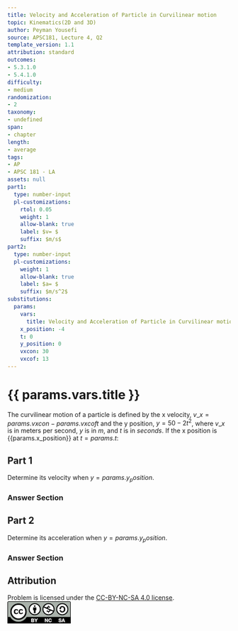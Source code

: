 ```yaml
---
title: Velocity and Acceleration of Particle in Curvilinear motion
topic: Kinematics(2D and 3D)
author: Peyman Yousefi
source: APSC181, Lecture 4, Q2
template_version: 1.1
attribution: standard
outcomes:
- 5.3.1.0
- 5.4.1.0
difficulty:
- medium
randomization:
- 2
taxonomy:
- undefined
span:
- chapter
length:
- average
tags:
- AP
- APSC 181 - LA
assets: null
part1:
  type: number-input
  pl-customizations:
    rtol: 0.05
    weight: 1
    allow-blank: true
    label: $v= $
    suffix: $m/s$
part2:
  type: number-input
  pl-customizations:
    weight: 1
    allow-blank: true
    label: $a= $
    suffix: $m/s^2$
substitutions:
  params:
    vars:
      title: Velocity and Acceleration of Particle in Curvilinear motion
    x_position: -4
    t: 0
    y_position: 0
    vxcon: 30
    vxcof: 13
---
```

# {{ params.vars.title }}
The curvilinear motion of a particle is defined by the x velocity, $v\_{x} = {{params.vxcon}} - {{params.vxcof}}t$ and the y position, $y = 50 - 2t^2$,
where $v\_{x}$ is in meters per second, $y$ is in $m$, and $t$ is in $seconds$.
If the x position is {{params.x_position}} at $t = {{params.t}}$:

## Part 1

Determine its velocity when $y={{params.y_position}}$.

### Answer Section

## Part 2

Determine its acceleration when $y={{params.y_position}}$.

### Answer Section

## Attribution

Problem is licensed under the [CC-BY-NC-SA 4.0 license](https://creativecommons.org/licenses/by-nc-sa/4.0/).<br> ![The Creative Commons 4.0 license requiring attribution-BY, non-commercial-NC, and share-alike-SA license.](https://raw.githubusercontent.com/firasm/bits/master/by-nc-sa.png)